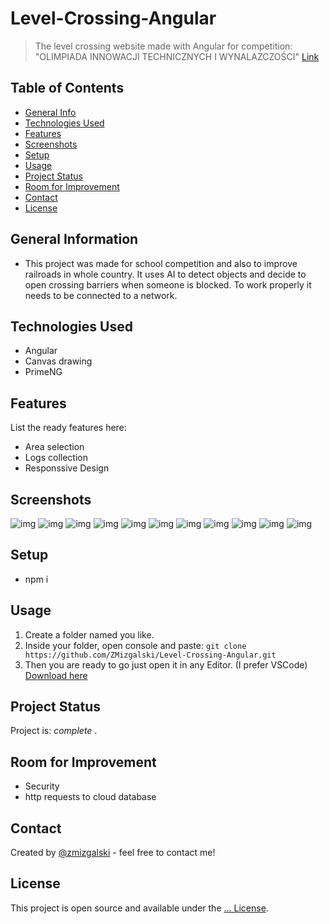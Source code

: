 # Level-Crossing-Angular
> The level crossing website made with Angular for competition: "OLIMPIADA INNOWACJI TECHNICZNYCH I WYNALAZCZOŚCI" [Link](https://www.pzswir.pl/olimpiada)

## Table of Contents
* [General Info](#general-information)
* [Technologies Used](#technologies-used)
* [Features](#features)
* [Screenshots](#screenshots)
* [Setup](#setup)
* [Usage](#usage)
* [Project Status](#project-status)
* [Room for Improvement](#room-for-improvement)
* [Contact](#contact)
* [License](#license)

## General Information
- This project was made for school competition and also to improve railroads in whole country. It uses AI to detect objects and decide to open crossing barriers when someone is blocked. To work properly it needs to be connected to a network. 

## Technologies Used
- Angular
- Canvas drawing
- PrimeNG

## Features
List the ready features here:
- Area selection 
- Logs collection
- Responssive Design

## Screenshots
![img](https://github.com/ZMizgalski/Level-Crossing-Angular/blob/python-clinet/imgs/logo.png)
![img](https://github.com/ZMizgalski/Level-Crossing-Angular/blob/python-clinet/imgs/1.png)
![img](https://github.com/ZMizgalski/Level-Crossing-Angular/blob/python-clinet/imgs/2.png)
![img](https://github.com/ZMizgalski/Level-Crossing-Angular/blob/python-clinet/imgs/3.png)
![img](https://github.com/ZMizgalski/Level-Crossing-Angular/blob/python-clinet/imgs/4.png)
![img](https://github.com/ZMizgalski/Level-Crossing-Angular/blob/python-clinet/imgs/5.png)
![img](https://github.com/ZMizgalski/Level-Crossing-Angular/blob/python-clinet/imgs/6.png)
![img](https://github.com/ZMizgalski/Level-Crossing-Angular/blob/python-clinet/imgs/7.png)
![img](https://github.com/ZMizgalski/Level-Crossing-Angular/blob/python-clinet/imgs/8.png)
![img](https://github.com/ZMizgalski/Level-Crossing-Angular/blob/python-clinet/imgs/9.png)
![img](https://github.com/ZMizgalski/Level-Crossing-Angular/blob/python-clinet/imgs/10.png)

## Setup
- npm i

## Usage
1. Create a folder named you like.
2. Inside your folder, open console and paste: `git clone https://github.com/ZMizgalski/Level-Crossing-Angular.git`
5. Then you are ready to go just open it in any Editor. (I prefer VSCode) [Download here](https://code.visualstudio.com/)

## Project Status
Project is:  _complete_ .

## Room for Improvement
- Security
- http requests to cloud database

## Contact
Created by [@zmizgalski](https://zmizgalski.github.io/) - feel free to contact me!

## License
This project is open source and available under the [... License](https://github.com/ZMizgalski/Level-Crossing-Angular/blob/python-clinet/LICENSE).
